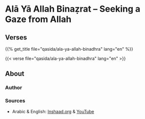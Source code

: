 # Alā Yā Allah Binaẓrat – Seeking a Gaze from Allah

## Verses

{{% get_title  file="qasida/ala-ya-allah-binadhra" lang="en" %}}

{{< verse file="qasida/ala-ya-allah-binadhra" lang="en" >}}

## About

### Author

### Sources

- Arabic & English: [Inshaad.org](http://inshaad.org/hymns-a-h/a-la-ya-allah-binazrah/) & [YouTube](https://www.youtube.com/watch?v=cZHXcn2cEbU)
